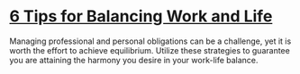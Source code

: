 
# [6 Tips for Balancing Work and Life](https://www.mindhaste.com/t/work-life-balance/6-tips-for-balancing-work-and-life-54)

Managing professional and personal obligations can be a challenge, yet it is worth the effort to achieve equilibrium. Utilize these strategies to guarantee you are attaining the harmony you desire in your work-life balance.
    